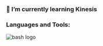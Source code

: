### 🥦 I’m currently learning Kinesis

### Languages and Tools:

![bash logo](https://user-images.githubusercontent.com/106376020/170679151-8d184c7a-e38f-4545-83d8-97e673dccfd0.png)


<!--
**nontapat-s/nontapat-s** is a ✨ _special_ ✨ repository because its `README.md` (this file) appears on your GitHub profile.

Here are some ideas to get you started:

- 🔭 I’m currently working on ...
- 🌱 I’m currently learning ...
- 👯 I’m looking to collaborate on ...
- 🤔 I’m looking for help with ...
- 💬 Ask me about ...
- 📫 How to reach me: ...
- 😄 Pronouns: ...
- ⚡ Fun fact: ...
-->

